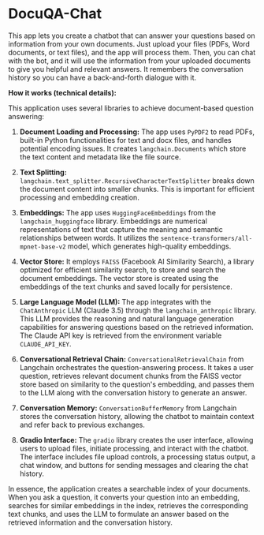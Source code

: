 # DocuQA-Chat

This app lets you create a chatbot that can answer your questions based on information from your own documents.  Just upload your files (PDFs, Word documents, or text files), and the app will process them. Then, you can chat with the bot, and it will use the information from your uploaded documents to give you helpful and relevant answers.  It remembers the conversation history so you can have a back-and-forth dialogue with it.


**How it works (technical details):**

This application uses several libraries to achieve document-based question answering:

1. **Document Loading and Processing:**  The app uses `PyPDF2` to read PDFs, built-in Python functionalities for text and docx files, and handles potential encoding issues. It creates `langchain.Documents` which store the text content and metadata like the file source.

2. **Text Splitting:** `langchain.text_splitter.RecursiveCharacterTextSplitter` breaks down the document content into smaller chunks. This is important for efficient processing and embedding creation.

3. **Embeddings:**  The app uses `HuggingFaceEmbeddings` from the `langchain_huggingface` library.  Embeddings are numerical representations of text that capture the meaning and semantic relationships between words. It utilizes the `sentence-transformers/all-mpnet-base-v2` model, which generates high-quality embeddings.

4. **Vector Store:**  It employs `FAISS` (Facebook AI Similarity Search), a library optimized for efficient similarity search, to store and search the document embeddings. The vector store is created using the embeddings of the text chunks and saved locally for persistence.

5. **Large Language Model (LLM):**  The app integrates with the `ChatAnthropic` LLM (Claude 3.5) through the `langchain_anthropic` library. This LLM provides the reasoning and natural language generation capabilities for answering questions based on the retrieved information. The Claude API key is retrieved from the environment variable `CLAUDE_API_KEY`.

6. **Conversational Retrieval Chain:**  `ConversationalRetrievalChain` from Langchain orchestrates the question-answering process. It takes a user question, retrieves relevant document chunks from the FAISS vector store based on similarity to the question's embedding, and passes them to the LLM along with the conversation history to generate an answer.

7. **Conversation Memory:**  `ConversationBufferMemory` from Langchain stores the conversation history, allowing the chatbot to maintain context and refer back to previous exchanges.

8. **Gradio Interface:** The `gradio` library creates the user interface, allowing users to upload files, initiate processing, and interact with the chatbot. The interface includes file upload controls, a processing status output, a chat window, and buttons for sending messages and clearing the chat history.


In essence, the application creates a searchable index of your documents. When you ask a question, it converts your question into an embedding, searches for similar embeddings in the index, retrieves the corresponding text chunks, and uses the LLM to formulate an answer based on the retrieved information and the conversation history.
